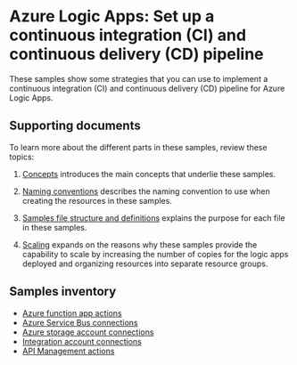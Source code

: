 # Azure Logic Apps: Set up a continuous integration (CI) and continuous delivery (CD) pipeline

These samples show some strategies that you can use to implement a continuous integration (CI) and continuous delivery (CD) pipeline for Azure Logic Apps.

## Supporting documents

To learn more about the different parts in these samples, review these topics:

1. [Concepts](concepts-review.md) introduces the main concepts that underlie these samples.

1. [Naming conventions](naming-convention.md) describes the naming convention to use when creating the resources in these samples.

1. [Samples file structure and definitions](file-definitions.md) explains the purpose for each file in these samples.

1. [Scaling](api-connection-scale.md) expands on the reasons why these samples provide the capability to scale by increasing the number of copies for the logic apps deployed and organizing resources into separate resource groups.

## Samples inventory

* [Azure function app actions](./function-app-actions/)
* [Azure Service Bus connections](./service-bus-connections/)
* [Azure storage account connections](./storage-account-connections/)
* [Integration account connections](./integration-account-connections/)
* [API Management actions](./api-management-actions/)
